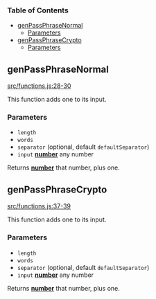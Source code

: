 <!-- Generated by documentation.js. Update this documentation by updating the source code. -->

### Table of Contents

*   [genPassPhraseNormal][1]
    *   [Parameters][2]
*   [genPassPhraseCrypto][3]
    *   [Parameters][4]

## genPassPhraseNormal

[src/functions.js:28-30][5]

This function adds one to its input.

### Parameters

*   `length` &#x20;
*   `words` &#x20;
*   `separator`   (optional, default `defaultSeparator`)
*   `input` **[number][6]** any number

Returns **[number][6]** that number, plus one.

## genPassPhraseCrypto

[src/functions.js:37-39][7]

This function adds one to its input.

### Parameters

*   `length` &#x20;
*   `words` &#x20;
*   `separator`   (optional, default `defaultSeparator`)
*   `input` **[number][6]** any number

Returns **[number][6]** that number, plus one.

[1]: #genpassphrasenormal

[2]: #parameters

[3]: #genpassphrasecrypto

[4]: #parameters-1

[5]: https://github.com/zdzielinski/passphrase.js/blob/443310c16d46ddffb3cfa7087d204e432697e214/src/functions.js#L28-L30 "Source code on GitHub"

[6]: https://developer.mozilla.org/docs/Web/JavaScript/Reference/Global_Objects/Number

[7]: https://github.com/zdzielinski/passphrase.js/blob/443310c16d46ddffb3cfa7087d204e432697e214/src/functions.js#L37-L39 "Source code on GitHub"
